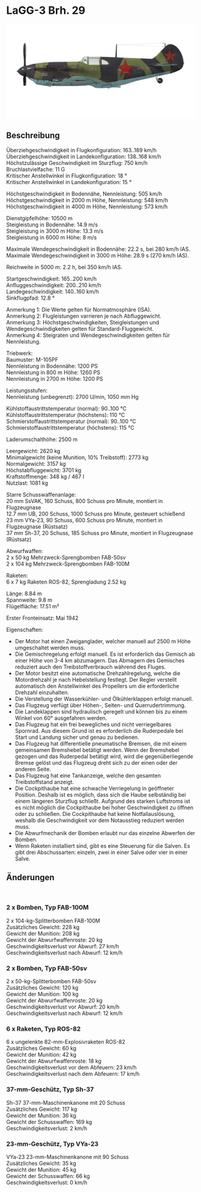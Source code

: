 # LaGG-3 Brh. 29  
  
![lagg3s29](../images/lagg3s29.png)  
  
## Beschreibung  
  
Überziehgeschwindigkeit in Flugkonfiguration: 163..189 km/h  
Überziehgeschwindigkeit in Landekonfiguration: 138..168 km/h  
Höchstzulässige Geschwindigkeit im Sturzflug: 750 km/h  
Bruchlastvielfache: 11 G  
Kritischer Anstellwinkel in Flugkonfiguration: 18 °  
Kritischer Anstellwinkel in Landekonfiguration: 15 °  
  
Höchstgeschwindigkeit in Bodennähe, Nennleistung: 505 km/h  
Höchstgeschwindigkeit in 2000 m Höhe, Nennleistung: 548 km/h  
Höchstgeschwindigkeit in 4000 m Höhe, Nennleistung: 573 km/h  
  
Dienstgipfelhöhe: 10500 m  
Steigleistung in Bodennähe: 14.9 m/s  
Steigleistung in 3000 m Höhe: 13.3 m/s  
Steigleistung in 6000 m Höhe: 8 m/s  
  
Maximale Wendegeschwindigkeit in Bodennähe: 22.2 s, bei 280 km/h IAS.  
Maximale Wendegeschwindigkeit in 3000 m Höhe: 28.9 s (270 km/h IAS).  
  
Reichweite in 5000 m: 2.2 h, bei 350 km/h IAS.  
  
Startgeschwindigkeit: 165..200 km/h  
Anfluggeschwindigkeit: 200..210 km/h  
Landegeschwindigkeit: 140..160 km/h  
Sinkflugpfad: 12.8 °  
  
Anmerkung 1: Die Werte gelten für Normatmosphäre (ISA).  
Anmerkung 2: Flugleistungen varrieren je nach Abfluggewicht.  
Anmerkung 3: Höchstgeschwindigkeiten, Steigleistungen und Wendegeschwindigkeiten gelten für Standard-Fluggewicht.  
Anmerkung 4: Steigraten und Wendegeschwindigkeiten gelten für Nennleistung.  
  
Triebwerk:  
Baumuster: M-105PF  
Nennleistung in Bodennähe: 1200 PS  
Nennleistung in 800 m Höhe: 1260 PS  
Nennleistung in 2700 m Höhe: 1200 PS  
  
Leistungsstufen:  
Nennleistung (unbegrenzt): 2700 U/min, 1050 mm Hg  
  
Kühlstoffaustrittstemperatur (normal): 90..100 °C  
Kühlstoffaustrittstemperatur (höchstens): 110 °C  
Schmierstoffaustrittstemperatur (normal): 90..100 °C  
Schmierstoffaustrittstemperatur (höchstens): 115 °C  
  
Laderumschalthöhe: 2500 m  
  
Leergewicht: 2620 kg  
Minimalgewicht (keine Munition, 10% Treibstoff): 2773 kg  
Normalgewicht: 3157 kg  
Höchstabfluggewicht: 3701 kg  
Kraftstoffmenge: 348 kg / 467 l  
Nutzlast: 1081 kg  
  
Starre Schusswaffenanlage:  
20 mm SsVAK, 160 Schuss, 800 Schuss pro Minute, montiert in Flugzeugnase  
12.7 mm UB, 200 Schuss, 1000 Schuss pro Minute, gesteuert schießend  
23 mm VYa-23, 90 Schuss, 600 Schuss pro Minute, montiert in Flugzeugnase (Rüstsatz)  
37 mm Sh-37, 20 Schuss, 185 Schuss pro Minute, montiert in Flugzeugnase (Rüstsatz)  
  
Abwurfwaffen:  
2 x 50 kg Mehrzweck-Sprengbomben FAB-50sv  
2 x 104 kg Mehrzweck-Sprengbomben FAB-100M  
  
Raketen:  
6 x 7 kg Raketen ROS-82, Sprengladung 2.52 kg  
  
Länge: 8.84 m  
Spannweite: 9.8 m  
Flügelfläche: 17.51 m²  
  
Erster Fronteinsatz: Mai 1942  
  
Eigenschaften:  
- Der Motor hat einen Zweiganglader, welcher manuell auf 2500 m Höhe umgeschaltet werden muss.  
- Die Gemischregelung erfolgt manuell. Es ist erforderlich das Gemisch ab einer Höhe von 3-4 km abzumagern. Das Abmagern des Gemisches reduziert auch den Treibstoffverbrauch während des Fluges.  
- Der Motor besitzt eine automatische Drehzahlregelung, welche die Motordrehzahl je nach Hebelstellung festlegt. Der Regler verstellt automatisch den Anstellwinkel des Propellers um die erforderliche Drehzahl einzuhalten.  
- Die Verstellung der Wasserkühler- und Ölkühlerklappen erfolgt manuell.  
- Das Flugzeug verfügt über Höhen-, Seiten- und Querrudertrimmung.  
- Die Landeklappen sind hydraulisch geregelt und können bis zu einem Winkel von 60° ausgefahren werden.  
- Das Flugzeug hat ein frei bewegliches und nicht verriegelbares Spornrad. Aus diesem Grund ist es erforderlich die Ruderpedale bei Start und Landung sicher und genau zu bedienen.  
- Das Flugzeug hat differentielle pneumatische Bremsen, die mit einem gemeinsamen Bremshebel betätigt werden. Wenn der Bremshebel gezogen und das Ruderpedal betätigt wird, wird die gegenüberliegende Bremse gelöst und das Flugzeug dreht sich zu der einen oder der anderen Seite.  
- Das Flugzeug hat eine Tankanzeige, welche den gesamten Treibstoffstand anzeigt.  
- Die Cockpithaube hat eine schwache Verriegelung in geöffneter Position. Deshalb ist es möglich, dass sich die Haube selbständig bei einem längeren Sturzflug schließt. Aufgrund des starken Luftstroms ist es nicht möglich die Cockpithaube bei hoher Geschwindigkeit zu öffnen oder zu schließen. Die Cockpithaube hat keine Notfallauslösung, weshalb die Geschwindigkeit vor dem Notausstieg reduziert werden muss.  
- Die Abwurfmechanik der Bomben erlaubt nur das einzelne Abwerfen der Bomben.  
- Wenn Raketen installiert sind, gibt es eine Steuerung für die Salven. Es gibt drei Abschussarten: einzeln, zwei in einer Salve oder vier in einer Salve.   
  
## Änderungen  
  ﻿
  
  
### 2 x Bomben, Typ FAB-100M  
  
2 x 104-kg-Splitterbomben FAB-100M  
Zusätzliches Gewicht: 228 kg  
Gewicht der Munition: 208 kg  
Gewicht der Abwurfwaffenroste: 20 kg  
Geschwindigkeitsverlust vor Abwurf: 27 km/h  
Geschwindigkeitsverlust nach Abwurf: 12 km/h  ﻿
  
  
### 2 x Bomben, Typ FAB-50sv  
  
2 x 50-kg-Splitterbomben FAB-50sv  
Zusätzliches Gewicht: 120 kg  
Gewicht der Munition: 100 kg  
Gewicht der Abwurfwaffenroste: 20 kg  
Geschwindigkeitsverlust vor Abwurf: 20 km/h  
Geschwindigkeitsverlust nach Abwurf: 12 km/h  ﻿
  
  
### 6 x Raketen, Typ ROS-82  
  
6 x ungelenkte 82-mm-Explosivraketen ROS-82  
Zusätzliches Gewicht: 60 kg  
Gewicht der Munition: 42 kg  
Gewicht der Abwurfwaffenroste: 18 kg  
Geschwindigkeitsverlust vor dem Abfeuern: 23 km/h  
Geschwindigkeitsverlust nach dem Abfeuern: 17 km/h  ﻿
  
  
### 37-mm-Geschütz, Typ Sh-37  
  
Sh-37 37-mm-Maschinenkanone mit 20 Schuss  
Zusätzliches Gewicht: 117 kg  
Gewicht der Munition: 36 kg  
Gewicht der Schusswaffen: 169 kg  
Geschwindigkeitsverlust: 2 km/h  ﻿
  
  
### 23-mm-Geschütz, Typ VYa-23  
  
VYa-23 23-mm-Maschinenkanone mit 90 Schuss  
Zusätzliches Gewicht: 35 kg  
Gewicht der Munition: 45 kg  
Gewicht der Schusswaffen: 66 kg  
Geschwindigkeitsverlust: 0 km/h  
